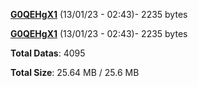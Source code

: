 [**G0QEHgX1**](/data/G0QEHgX1.txt) (13/01/23 - 02:43)- 2235 bytes

[**G0QEHgX1**](/data/G0QEHgX1.txt) (13/01/23 - 02:43)- 2235 bytes

**Total Datas**: 4095

**Total Size**: 25.64 MB / 25.6 MB